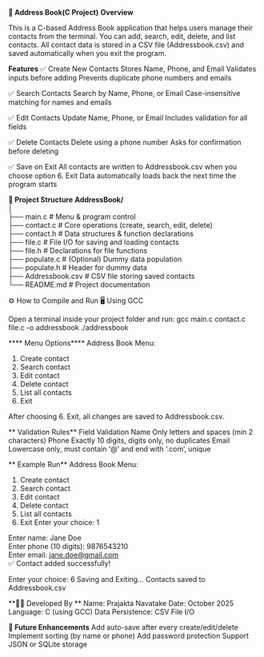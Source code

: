 **📒 Address Book(C Project)**
**Overview**

This is a C-based Address Book application that helps users manage their contacts from the terminal.
You can add, search, edit, delete, and list contacts.
All contact data is stored in a CSV file (Addressbook.csv) and saved automatically when you exit the program.

**Features**
✅ Create New Contacts
Stores Name, Phone, and Email
Validates inputs before adding
Prevents duplicate phone numbers and emails

✅ Search Contacts
Search by Name, Phone, or Email
Case-insensitive matching for names and emails

✅ Edit Contacts
Update Name, Phone, or Email
Includes validation for all fields

✅ Delete Contacts
Delete using a phone number
Asks for confirmation before deleting

✅ Save on Exit
All contacts are written to Addressbook.csv when you choose option 6. Exit
Data automatically loads back the next time the program starts

**📁 Project Structure**
**AddressBook/**
<br>
│
<br>
├── main.c              # Menu & program control
<br>
├── contact.c           # Core operations (create, search, edit, delete)
<br>
├── contact.h           # Data structures & function declarations
<br>
├── file.c              # File I/O for saving and loading contacts
<br>
├── file.h              # Declarations for file functions
<br>
├── populate.c          # (Optional) Dummy data population
<br>
├── populate.h          # Header for dummy data
<br>
├── Addressbook.csv     # CSV file storing saved contacts
<br>
└── README.md           # Project documentation

⚙️ How to Compile and Run
🖥️ Using GCC

Open a terminal inside your project folder and run:
gcc main.c contact.c file.c -o addressbook
./addressbook

**** Menu Options****
Address Book Menu:
1. Create contact
2. Search contact
3. Edit contact
4. Delete contact
5. List all contacts
6. Exit

After choosing 6. Exit, all changes are saved to Addressbook.csv.

** Validation Rules**
Field	Validation
Name	Only letters and spaces (min 2 characters)
Phone	Exactly 10 digits, digits only, no duplicates
Email	Lowercase only, must contain ‘@’ and end with ‘.com’, unique

** Example Run**
Address Book Menu:
1. Create contact
2. Search contact
3. Edit contact
4. Delete contact
5. List all contacts
6. Exit
Enter your choice: 1

Enter name: Jane Doe
<br>
Enter phone (10 digits): 9876543210
<br>
Enter email: jane.doe@gmail.com
<br>
✅ Contact added successfully!

Enter your choice: 6
Saving and Exiting...
Contacts saved to Addressbook.csv


**👨‍💻 Developed By
**
Name: Prajakta Navatake 
Date: October 2025
Language: C (using GCC)
Data Persistence: CSV File I/O

**🏁 Future Enhancements**
Add auto-save after every create/edit/delete
Implement sorting (by name or phone)
Add password protection
Support JSON or SQLite storage
